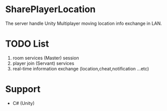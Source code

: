 # SharePlayerLocation
The server handle Unity Multiplayer moving location info exchange in LAN.

# TODO List
1. room services (Master) session
2. player join (Servant) services
3. real-time information exchange (location,cheat,notification ...etc)

# Support
 - C# (Unity)
